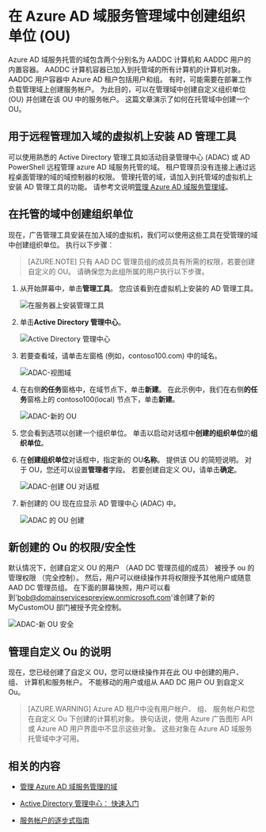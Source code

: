 <properties
    pageTitle="Azure 的 Active Directory 域服务︰ 管理指南 |Microsoft Azure"
    description="在 Azure AD 域服务管理域中创建组织单位 (OU)"
    services="active-directory-ds"
    documentationCenter=""
    authors="mahesh-unnikrishnan"
    manager="stevenpo"
    editor="curtand"/>

<tags
    ms.service="active-directory-ds"
    ms.workload="identity"
    ms.tgt_pltfrm="na"
    ms.devlang="na"
    ms.topic="article"
    ms.date="09/21/2016"
    ms.author="maheshu"/>

# <a name="create-an-organizational-unit-ou-on-an-azure-ad-domain-services-managed-domain"></a>在 Azure AD 域服务管理域中创建组织单位 (OU)
Azure AD 域服务托管的域包含两个分别名为 AADDC 计算机和 AADDC 用户的内置容器。 AADDC 计算机容器已加入到托管域的所有计算机的计算机对象。 AADDC 用户容器中 Azure AD 租户包括用户和组。 有时，可能需要在部署工作负载管理域上创建服务帐户。 为此目的，可以在管理域中创建自定义组织单位 (OU) 并创建在该 OU 中的服务帐户。 这篇文章演示了如何在托管域中创建一个 OU。


## <a name="install-ad-administration-tools-on-a-domain-joined-virtual-machine-for-remote-administration"></a>用于远程管理加入域的虚拟机上安装 AD 管理工具
可以使用熟悉的 Active Directory 管理工具如活动目录管理中心 (ADAC) 或 AD PowerShell 远程管理 azure AD 域服务托管的域。 租户管理员没有连接上通过远程桌面管理的域的域控制器的权限。 管理托管的域，请加入到托管域的虚拟机上安装 AD 管理工具的功能。 请参考文说明[管理 Azure AD 域服务管理域](active-directory-ds-admin-guide-administer-domain.md)。

## <a name="create-an-organizational-unit-on-the-managed-domain"></a>在托管的域中创建组织单位
现在，广告管理工具安装在加入域的虚拟机，我们可以使用这些工具在受管理的域中创建组织单位。 执行以下步骤︰

> [AZURE.NOTE] 只有 AAD DC 管理员组的成员具有所需的权限，若要创建自定义的 OU。 请确保您为此组所属的用户执行以下步骤。

1. 从开始屏幕中，单击**管理工具**。 您应该看到在虚拟机上安装的 AD 管理工具。

    ![在服务器上安装管理工具](./media/active-directory-domain-services-admin-guide/install-rsat-admin-tools-installed.png)

2. 单击**Active Directory 管理中心**。

    ![Active Directory 管理中心](./media/active-directory-domain-services-admin-guide/adac-overview.png)

3. 若要查看域，请单击左窗格 (例如，contoso100.com) 中的域名。

    ![ADAC-视图域](./media/active-directory-domain-services-admin-guide/create-ou-adac-overview.png)

4. 在右侧**的任务**窗格中，在域节点下，单击**新建**。 在此示例中，我们在右侧**的任务**窗格上的 contoso100(local) 节点下，单击**新建**。

    ![ADAC-新的 OU](./media/active-directory-domain-services-admin-guide/create-ou-adac-new-ou.png)

5. 您会看到选项以创建一个组织单位。 单击以启动对话框中**创建的组织单位**的**组织单位**。

6. 在**创建组织单位**对话框中，指定新的 OU**名称**。 提供该 OU 的简短说明。 对于 OU，您还可以设置**管理者**字段。 若要创建自定义 OU，请单击**确定**。

    ![ADAC-创建 OU 对话框](./media/active-directory-domain-services-admin-guide/create-ou-dialog.png)

7. 新创建的 OU 现在应显示 AD 管理中心 (ADAC) 中。

    ![ADAC 的 OU 创建](./media/active-directory-domain-services-admin-guide/create-ou-done.png)


## <a name="permissionssecurity-for-newly-created-ous"></a>新创建的 Ou 的权限/安全性
默认情况下，创建自定义 OU 的用户 （AAD DC 管理员组的成员） 被授予 ou 的管理权限 （完全控制）。 然后，用户可以继续操作并将权限授予其他用户或随意 AAD DC 管理员组。 在下面的屏幕快照，用户可以看到'bob@domainservicespreview.onmicrosoft.com'谁创建了新的 MyCustomOU 部门被授予完全控制。

 ![ADAC-新 OU 安全](./media/active-directory-domain-services-admin-guide/create-ou-permissions.png)


## <a name="notes-on-administering-custom-ous"></a>管理自定义 Ou 的说明
现在，您已经创建了自定义 OU，您可以继续操作并在此 OU 中创建的用户、 组、 计算机和服务帐户。 不能移动的用户或组从 AAD DC 用户 OU 到自定义 Ou。

> [AZURE.WARNING] Azure AD 租户中没有用户帐户、 组、 服务帐户和您在自定义 Ou 下创建的计算机对象。 换句话说，使用 Azure 广告图形 API 或 Azure AD 用户界面中不显示这些对象。 这些对象在 Azure AD 域服务托管域中才可用。


## <a name="related-content"></a>相关的内容

- [管理 Azure AD 域服务管理的域](active-directory-ds-admin-guide-administer-domain.md)

- [Active Directory 管理中心︰ 快速入门](https://technet.microsoft.com/library/dd560651.aspx)

- [服务帐户的逐步式指南](https://technet.microsoft.com/library/dd548356.aspx)
